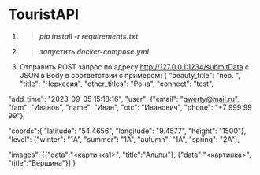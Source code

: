 # TouristAPI
1.   > ___pip install -r requirements.txt___

2.   > ___запустить docker-compose.yml___


3. Отправить POST запрос по адресу http://127.0.0.1:1234/submitData с JSON в Body в соответствии с примером:
{ "beauty_title": "пер. ", "title": "Черкесия", "other_titles": "Рона", "connect": "test",

"add_time": "2023-09-05 15:18:16", "user": {"email": "qwerty@mail.ru", "fam": "Иванов", "name": "Иван", "otc": "Иванович", "phone": "+7 999 99 99"},

"coords":{ "latitude": "54.4656", "longitude": "9.4577", "height": "1500"}, "level": {"winter": "1A", "summer": "1А", "autumn": "1А", "spring": "2A"},

"images": [{"data":"<картинка1>", "title":"Альпы"}, {"data":"<картинка>", "title":"Вершина"}] }
